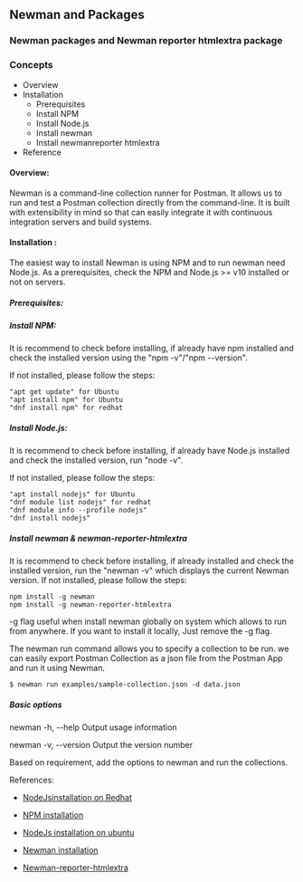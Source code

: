 ## Newman and Packages
### Newman packages and Newman reporter htmlextra package
### Concepts
* Overview
* Installation
    - Prerequisites
    - Install NPM
    - Install Node.js
    - Install newman
    - Install newmanreporter htmlextra
* Reference

#### Overview: 
Newman is a command-line collection runner for Postman. It allows us to run and test a Postman collection directly from the command-line. It is built with extensibility in mind so that can easily integrate it with continuous integration servers and build systems.

#### Installation :
The easiest way to install Newman is using NPM and to run newman need Node.js. As a prerequisites, check the NPM and Node.js >= v10 installed or not on servers.
##### Prerequisites:
##### Install NPM:
It is recommend to check before installing, if already have npm installed and check the installed version using the  "npm -v"/"npm --version".

If not installed, please follow the steps:

    "apt get update" for Ubuntu
    "apt install npm" for Ubuntu
    "dnf install npm" for redhat

##### Install Node.js:
It is recommend to check before installing, if already have Node.js installed and check the installed version, run "node -v".

If not installed, please follow the steps:
    
    "apt install nodejs" for Ubuntu
    "dnf module list nodejs" for redhat
    "dnf module info --profile nodejs"
    "dnf install nodejs"

##### Install newman & newman-reporter-htmlextra

It is recommend to check before installing, if already installed and check the installed version, run the "newman -v" which displays the current Newman version.
If not installed, please follow the steps:
    
    npm install -g newman
    npm install -g newman-reporter-htmlextra
                
-g flag useful when install newman globally on system which allows to run from anywhere. If you want to install it locally, Just remove the -g flag.

The newman run command allows you to specify a collection to be run. we can easily export Postman Collection as a json file from the Postman App and run it using Newman.

    $ newman run examples/sample-collection.json -d data.json

##### Basic options
newman -h, --help	Output usage information

newman -v, --version	Output the version number

Based on requirement, add the options to newman and run the collections.



References:

* [NodeJsinstallation on Redhat](https://linuxconfig.org/how-to-install-node-js-on-redhat-8-linux)

* [NPM installation](https://linuxconfig.org/how-to-install-npm-on-redhat-8)

* [NodeJs installation on ubuntu](https://linuxize.com/post/how-to-install-node-js-on-ubuntu-20-04)

* [Newman installation](https://www.npmjs.com/package/newman)

* [Newman-reporter-htmlextra](https://www.npmjs.com/package/newman-reporter-htmlextra)

    